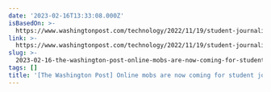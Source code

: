 ```yaml
---
date: '2023-02-16T13:33:08.000Z'
isBasedOn: >-
  https://www.washingtonpost.com/technology/2022/11/19/student-journalist-harass-arizona
link: >-
  https://www.washingtonpost.com/technology/2022/11/19/student-journalist-harass-arizona
slug: >-
  2023-02-16-the-washington-post-online-mobs-are-now-coming-for-student-journalists
tags: []
title: '[The Washington Post] Online mobs are now coming for student journalists '
---
```


